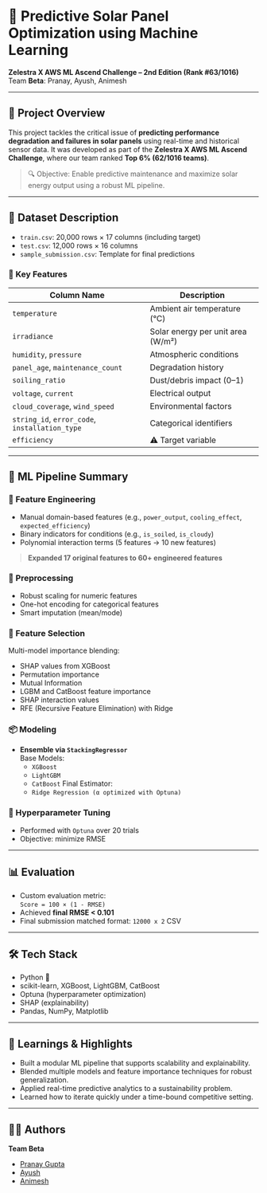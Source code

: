 # 🔋 Predictive Solar Panel Optimization using Machine Learning  
**Zelestra X AWS ML Ascend Challenge – 2nd Edition (Rank #63/1016)**  
Team **Beta**: Pranay, Ayush, Animesh

---

## 🚀 Project Overview

This project tackles the critical issue of **predicting performance degradation and failures in solar panels** using real-time and historical sensor data. It was developed as part of the **Zelestra X AWS ML Ascend Challenge**, where our team ranked **Top 6% (62/1016 teams)**.

> 🔍 Objective: Enable predictive maintenance and maximize solar energy output using a robust ML pipeline.

---

## 📁 Dataset Description

- `train.csv`: 20,000 rows × 17 columns (including target)
- `test.csv`: 12,000 rows × 16 columns
- `sample_submission.csv`: Template for final predictions

### 📌 Key Features
| Column Name             | Description |
|-------------------------|-------------|
| `temperature`           | Ambient air temperature (°C) |
| `irradiance`            | Solar energy per unit area (W/m²) |
| `humidity`, `pressure`  | Atmospheric conditions |
| `panel_age`, `maintenance_count` | Degradation history |
| `soiling_ratio`         | Dust/debris impact (0–1) |
| `voltage`, `current`    | Electrical output |
| `cloud_coverage`, `wind_speed` | Environmental factors |
| `string_id`, `error_code`, `installation_type` | Categorical identifiers |
| `efficiency`            | ⚠️ Target variable |

---

## 🧠 ML Pipeline Summary

### 🔧 Feature Engineering
- Manual domain-based features (e.g., `power_output`, `cooling_effect`, `expected_efficiency`)
- Binary indicators for conditions (e.g., `is_soiled`, `is_cloudy`)
- Polynomial interaction terms (5 features → 10 new features)

> **Expanded 17 original features to 60+ engineered features**

### 🔁 Preprocessing
- Robust scaling for numeric features
- One-hot encoding for categorical features
- Smart imputation (mean/mode)

### 🧪 Feature Selection
Multi-model importance blending:
- SHAP values from XGBoost
- Permutation importance
- Mutual Information
- LGBM and CatBoost feature importance
- SHAP interaction values
- RFE (Recursive Feature Elimination) with Ridge

### 📦 Modeling
- **Ensemble via `StackingRegressor`**  
  Base Models:
  - `XGBoost`
  - `LightGBM`
  - `CatBoost`
  Final Estimator:
  - `Ridge Regression (α optimized with Optuna)`

### 🧪 Hyperparameter Tuning
- Performed with `Optuna` over 20 trials
- Objective: minimize RMSE

---

## 📊 Evaluation

- Custom evaluation metric:  
  `Score = 100 × (1 - RMSE)`
- Achieved **final RMSE < 0.101**
- Final submission matched format: `12000 x 2` CSV

---

## 🛠 Tech Stack

- Python 🐍
- scikit-learn, XGBoost, LightGBM, CatBoost
- Optuna (hyperparameter optimization)
- SHAP (explainability)
- Pandas, NumPy, Matplotlib

---

## 🧠 Learnings & Highlights

- Built a modular ML pipeline that supports scalability and explainability.
- Blended multiple models and feature importance techniques for robust generalization.
- Applied real-time predictive analytics to a sustainability problem.
- Learned how to iterate quickly under a time-bound competitive setting.

---

## 👨‍💻 Authors

**Team Beta**  
- [Pranay Gupta](https://github.com/PranayGupta987)  
- [Ayush](https://github.com/AYUSH191004)  
- [Animesh](https://github.com/animesh8787)  


